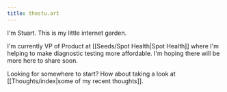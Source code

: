 ```yaml
---
title: thestu.art
---
```



I'm Stuart. This is my little internet garden. 

I'm currently VP of Product at [[Seeds/Spot Health|Spot Health]] where I'm helping to make diagnostic testing more affordable. I'm hoping there will be more here to share soon.

Looking for somewhere to start? How about taking a look at [[Thoughts/index|some of my recent thoughts]].
